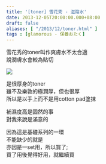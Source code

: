 ```yaml
---
title: '[toner] 雪花秀 - 滋陰水'
date: 2013-12-05T20:00:00.000+08:00
draft: false
aliases: [ "/2013/12/toner.html" ]
tags : [glamorous - 保養おたく]
---
```


雪花秀的toner叫作爽膚水不太合適  
說潤膚水會較為貼切     

![](/images/sulwhasootoner.jpg)

是很厚身的toner  
雖不及樂敦的極潤厚，但也很厚  
所以是以手上而不是用cotton pad塗抹  
  
補濕度高是固然的事  
對我來說是滿意的   
  
因為這是基礎系列的一環  
不能缺少的就是  
亦因是一set用，所以買了;   
買了用後覺得好用，就繼續買
